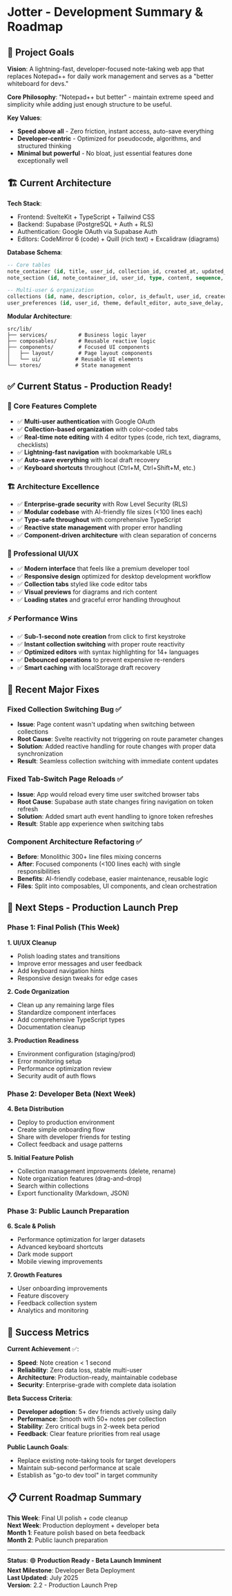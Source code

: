 # Jotter - Development Summary & Roadmap

## 🎯 Project Goals

**Vision**: A lightning-fast, developer-focused note-taking web app that replaces Notepad++ for daily work management and serves as a "better whiteboard for devs."

**Core Philosophy**: "Notepad++ but better" - maintain extreme speed and simplicity while adding just enough structure to be useful.

**Key Values**:

- **Speed above all** - Zero friction, instant access, auto-save everything
- **Developer-centric** - Optimized for pseudocode, algorithms, and structured thinking
- **Minimal but powerful** - No bloat, just essential features done exceptionally well

## 🏗️ Current Architecture

**Tech Stack**:

- Frontend: SvelteKit + TypeScript + Tailwind CSS
- Backend: Supabase (PostgreSQL + Auth + RLS)
- Authentication: Google OAuth via Supabase Auth
- Editors: CodeMirror 6 (code) + Quill (rich text) + Excalidraw (diagrams)

**Database Schema**:

```sql
-- Core tables
note_container (id, title, user_id, collection_id, created_at, updated_at)
note_section (id, note_container_id, user_id, type, content, sequence, meta, checklist_data, created_at, updated_at)

-- Multi-user & organization
collections (id, name, description, color, is_default, user_id, created_at, updated_at)
user_preferences (id, user_id, theme, default_editor, auto_save_delay, keyboard_shortcuts, last_visited_collection_id, created_at, updated_at)
```

**Modular Architecture**:

```
src/lib/
├── services/          # Business logic layer
├── composables/       # Reusable reactive logic
├── components/        # Focused UI components
│   ├── layout/        # Page layout components
│   └── ui/           # Reusable UI elements
└── stores/           # State management
```

## ✅ Current Status - Production Ready!

### **🔐 Core Features Complete**

- ✅ **Multi-user authentication** with Google OAuth
- ✅ **Collection-based organization** with color-coded tabs
- ✅ **Real-time note editing** with 4 editor types (code, rich text, diagrams, checklists)
- ✅ **Lightning-fast navigation** with bookmarkable URLs
- ✅ **Auto-save everything** with local draft recovery
- ✅ **Keyboard shortcuts** throughout (Ctrl+M, Ctrl+Shift+M, etc.)

### **🏗️ Architecture Excellence**

- ✅ **Enterprise-grade security** with Row Level Security (RLS)
- ✅ **Modular codebase** with AI-friendly file sizes (<100 lines each)
- ✅ **Type-safe throughout** with comprehensive TypeScript
- ✅ **Reactive state management** with proper error handling
- ✅ **Component-driven architecture** with clean separation of concerns

### **🎨 Professional UI/UX**

- ✅ **Modern interface** that feels like a premium developer tool
- ✅ **Responsive design** optimized for desktop development workflow
- ✅ **Collection tabs** styled like code editor tabs
- ✅ **Visual previews** for diagrams and rich content
- ✅ **Loading states** and graceful error handling throughout

### **⚡ Performance Wins**

- ✅ **Sub-1-second note creation** from click to first keystroke
- ✅ **Instant collection switching** with proper route reactivity
- ✅ **Optimized editors** with syntax highlighting for 14+ languages
- ✅ **Debounced operations** to prevent expensive re-renders
- ✅ **Smart caching** with localStorage draft recovery

## 🚀 Recent Major Fixes

### **Fixed Collection Switching Bug** ✅

- **Issue**: Page content wasn't updating when switching between collections
- **Root Cause**: Svelte reactivity not triggering on route parameter changes
- **Solution**: Added reactive handling for route changes with proper data synchronization
- **Result**: Seamless collection switching with immediate content updates

### **Fixed Tab-Switch Page Reloads** ✅

- **Issue**: App would reload every time user switched browser tabs
- **Root Cause**: Supabase auth state changes firing navigation on token refresh
- **Solution**: Added smart auth event handling to ignore token refreshes
- **Result**: Stable app experience when switching tabs

### **Component Architecture Refactoring** ✅

- **Before**: Monolithic 300+ line files mixing concerns
- **After**: Focused components (<100 lines each) with single responsibilities
- **Benefits**: AI-friendly codebase, easier maintenance, reusable logic
- **Files**: Split into composables, UI components, and clean orchestration

## 🚀 Next Steps - Production Launch Prep

### **Phase 1: Final Polish (This Week)**

**1. UI/UX Cleanup**

- Polish loading states and transitions
- Improve error messages and user feedback
- Add keyboard navigation hints
- Responsive design tweaks for edge cases

**2. Code Organization**

- Clean up any remaining large files
- Standardize component interfaces
- Add comprehensive TypeScript types
- Documentation cleanup

**3. Production Readiness**

- Environment configuration (staging/prod)
- Error monitoring setup
- Performance optimization review
- Security audit of auth flows

### **Phase 2: Developer Beta (Next Week)**

**4. Beta Distribution**

- Deploy to production environment
- Create simple onboarding flow
- Share with developer friends for testing
- Collect feedback and usage patterns

**5. Initial Feature Polish**

- Collection management improvements (delete, rename)
- Note organization features (drag-and-drop)
- Search within collections
- Export functionality (Markdown, JSON)

### **Phase 3: Public Launch Preparation**

**6. Scale & Polish**

- Performance optimization for larger datasets
- Advanced keyboard shortcuts
- Dark mode support
- Mobile viewing improvements

**7. Growth Features**

- User onboarding improvements
- Feature discovery
- Feedback collection system
- Analytics and monitoring

## 🎯 Success Metrics

**Current Achievement** ✅:

- **Speed**: Note creation < 1 second
- **Reliability**: Zero data loss, stable multi-user
- **Architecture**: Production-ready, maintainable codebase
- **Security**: Enterprise-grade with complete data isolation

**Beta Success Criteria**:

- **Developer adoption**: 5+ dev friends actively using daily
- **Performance**: Smooth with 50+ notes per collection
- **Stability**: Zero critical bugs in 2-week beta period
- **Feedback**: Clear feature priorities from real usage

**Public Launch Goals**:

- Replace existing note-taking tools for target developers
- Maintain sub-second performance at scale
- Establish as "go-to dev tool" in target community

## 📋 Current Roadmap Summary

**This Week**: Final UI polish + code cleanup  
**Next Week**: Production deployment + developer beta  
**Month 1**: Feature polish based on beta feedback  
**Month 2**: Public launch preparation

---

**Status**: 🟢 **Production Ready - Beta Launch Imminent**  
**Next Milestone**: Developer Beta Deployment  
**Last Updated**: July 2025  
**Version**: 2.2 - Production Launch Prep

